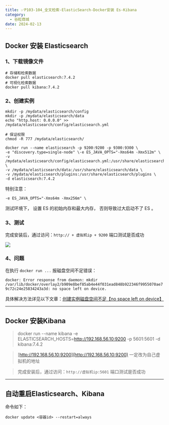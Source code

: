 ```yaml
---
title: ✅P103-104_全文检索-ElasticSearch-Docker安装 Es-Kibana
category:
  - 谷粒商城
date: 2024-02-13
---
```


<!-- more -->

## Docker 安装 Elasticsearch

### 1、下载镜像文件

```shell
# 存储和检索数据
docker pull elasticsearch:7.4.2 
# 可视化检索数据
docker pull kibana:7.4.2
```

### 2、创建实例

```shell
mkdir -p /mydata/elasticsearch/config
mkdir -p /mydata/elasticsearch/data
echo "http.host: 0.0.0.0" >> /mydata/elasticsearch/config/elasticsearch.yml

# 保证权限
chmod -R 777 /mydata/elasticsearch/ 

docker run --name elasticsearch -p 9200:9200 -p 9300:9300 \
-e "discovery.type=single-node" \-e ES_JAVA_OPTS="-Xms64m -Xmx512m" \
-v /mydata/elasticsearch/config/elasticsearch.yml:/usr/share/elasticsearch/config/elasticsearch.yml \
-v /mydata/elasticsearch/data:/usr/share/elasticsearch/data \
-v /mydata/elasticsearch/plugins:/usr/share/elasticsearch/plugins \
-d elasticsearch:7.4.2
```

特别注意：

```shell
-e ES_JAVA_OPTS="-Xms64m -Xmx256m" \
```

测试环境下， 设置 ES 的初始内存和最大内存， 否则导致过大启动不了 ES 。

### 3、测试

完成安装后，通过访问：`http:// + 虚拟机ip + 9200` 端口测试是否成功

![](https://cfmall-hello.oss-cn-beijing.aliyuncs.com/img/202311/202311241724637.png#id=gFAp9&originHeight=443&originWidth=553&originalType=binary&ratio=1&rotation=0&showTitle=false&status=done&style=none&title=)

### 4、问题

在执行 `docker run ...` 报磁盘空间不足错误：

`docker: Error response from daemon: mkdir /var/lib/docker/overlay2/b909e8bef85ab4e44f031ead848b922346f9955070ae79c72c24e25834243a3d: no space left on device.`

具体解决方法详见以下文章：[创建实例磁盘空间不足【no space left on device】](https://www.yuque.com/lasted_memory/uoi5s5/zou3dv#tKOcI)

---

## Docker 安装Kibana

> docker run --name kibana -e ELASTICSEARCH_HOSTS=http://192.168.56.10:9200 -p 5601:5601 -d kibana:7.4.2


> [http://192.168.56.10:9200](http://192.168.56.10:9200) 一定改为自己虚拟机的地址


> 完成安装后，通过访问：`http://虚拟机ip:5601` 端口测试是否成功


---

## 自动重启Elasticsearch、Kibana

命令如下：

```shell
docker update <容器id> --restart=always
```
